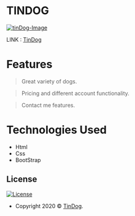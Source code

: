# TINDOG
<a href="https://shreyshreyansh.github.io/TinDog/"><img src="https://pbs.twimg.com/profile_images/1013892310055059457/PVqlqhig_400x400.jpg" title="tinDog-img" alt="tinDog-Image"></a>

<!-- [![FVCproductions](https://avatars1.githubusercontent.com/u/4284691?v=3&s=200)](http://fvcproductions.com) -->

LINK : <a href="https://shreyshreyansh.github.io/TinDog/">TinDog</a>

# Features

> Great variety of dogs.

> Pricing and different account functionality.

> Contact me features.

# Technologies Used

- Html
- Css
- BootStrap

## License

[![License](http://img.shields.io/:license-mit-blue.svg?style=flat-square)](https://shreyshreyansh.github.io/TinDog/)
- Copyright 2020 © <a href="https://shreyshreyansh.github.io/TinDog/" target="_blank">TinDog</a>.
